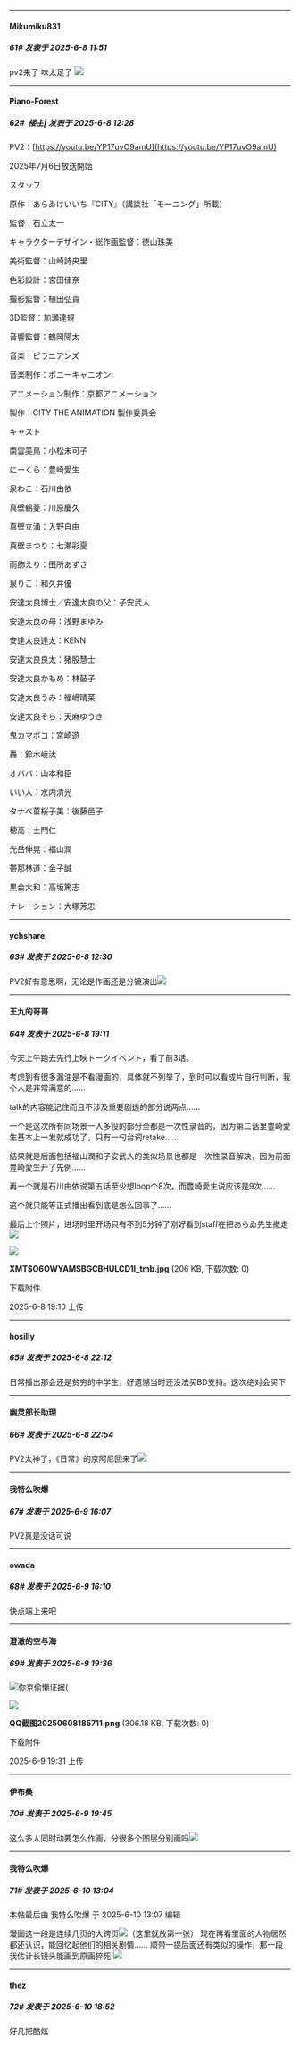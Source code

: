 ﻿
*****

####  Mikumiku831  
##### 61#       发表于 2025-6-8 11:51

pv2来了 味太足了 <img src="https://static.stage1st.com/image/smiley/face2017/033.png" referrerpolicy="no-referrer">


*****

####  Piano-Forest  
##### 62#         楼主| 发表于 2025-6-8 12:28

PV2：[https://youtu.be/YP17uvO9amU](https://youtu.be/YP17uvO9amU)

2025年7月6日放送開始

スタッフ

原作：あらゐけいいち『CITY』（講談社「モーニング」所載）

監督：石立太一

キャラクターデザイン・総作画監督：徳山珠美

美術監督：山崎詩央里

色彩設計：宮田佳奈

撮影監督：植田弘貴

3D監督：加瀬達規

音響監督：鶴岡陽太

音楽：ピラニアンズ

音楽制作：ポニーキャニオン

アニメーション制作：京都アニメーション

製作：CITY THE ANIMATION 製作委員会

キャスト

南雲美鳥：小松未可子

にーくら：豊崎愛生

泉わこ：石川由依

真壁鶴菱：川原慶久

真壁立涌：入野自由

真壁まつり：七瀬彩夏

雨飾えり：田所あずさ

泉りこ：和久井優

安達太良博士／安達太良の父：子安武人

安達太良の母：浅野まゆみ

安達太良達太：KENN

安達太良良太：猪股慧士

安達太良かもめ：林鼓子

安達太良うみ：福嶋晴菜

安達太良そら：天麻ゆうき

鬼カマボコ：宮崎遊

轟：鈴木崚汰

オババ：山本和臣

いい人：水内清光

タナベ菫桜子美：後藤邑子

穂高：土門仁

光岳伸晃：福山潤

帯那林道：金子誠

黒金大和：高坂篤志

ナレーション：大塚芳忠

*****

####  ychshare  
##### 63#       发表于 2025-6-8 12:30

PV2好有意思啊，无论是作画还是分镜演出<img src="https://static.stage1st.com/image/smiley/face2017/077.png" referrerpolicy="no-referrer">


*****

####  王九的哥哥  
##### 64#       发表于 2025-6-8 19:11

今天上午跑去先行上映トークイベント，看了前3话。

考虑到有很多漏油是不看漫画的，具体就不列举了，到时可以看成片自行判断，我个人是非常满意的……

talk的内容能记住而且不涉及重要剧透的部分说两点……

一个是这次所有同场景一人多役的部分全都是一次性录音的，因为第二话里豊崎愛生基本上一发就成功了，只有一句台词retake……

结果就是后面包括福山潤和子安武人的类似场景也都是一次性录音解决，因为前面豊崎愛生开了先例……

再一个就是石川由依说第五话至少想loop个8次，而豊崎愛生说应该是9次……

这个就只能等正式播出看到底是怎么回事了……

最后上个照片，进场时里开场只有不到5分钟了刚好看到staff在把あらゐ先生撤走<img src="https://static.stage1st.com/image/smiley/face2017/068.png" referrerpolicy="no-referrer">

<img src="https://img.stage1st.com/forum/202506/08/191055licdip9rp919adr1.jpg" referrerpolicy="no-referrer">

<strong>XMT$O6OWYAMSBGCBHULCD1I_tmb.jpg</strong> (206 KB, 下载次数: 0)

下载附件

2025-6-8 19:10 上传


*****

####  hosilly  
##### 65#       发表于 2025-6-8 22:12

日常播出那会还是贫穷的中学生，好遗憾当时还没法买BD支持。这次绝对会买下


*****

####  幽灵部长助理  
##### 66#       发表于 2025-6-8 22:54

PV2太神了，《日常》的京阿尼回来了<img src="https://static.stage1st.com/image/smiley/face2017/138.png" referrerpolicy="no-referrer">


*****

####  我特么吹爆  
##### 67#       发表于 2025-6-9 16:07

PV2真是没话可说


*****

####  owada  
##### 68#       发表于 2025-6-9 16:10

快点端上来吧


*****

####  澄澈的空与海  
##### 69#       发表于 2025-6-9 19:36

<img src="https://static.stage1st.com/image/smiley/face2017/067.png" referrerpolicy="no-referrer">你京偷懒证据(

<img src="https://img.stage1st.com/forum/202506/09/193107r7sts557xtlzplxo.png" referrerpolicy="no-referrer">

<strong>QQ截图20250608185711.png</strong> (306.18 KB, 下载次数: 0)

下载附件

2025-6-9 19:31 上传


*****

####  伊布桑  
##### 70#       发表于 2025-6-9 19:45

这么多人同时动要怎么作画，分很多个图层分别画吗<img src="https://static.stage1st.com/image/smiley/face2017/067.png" referrerpolicy="no-referrer">


*****

####  我特么吹爆  
##### 71#       发表于 2025-6-10 13:04

 本帖最后由 我特么吹爆 于 2025-6-10 13:07 编辑 

漫画这一段是连续几页的大跨页<img src="https://static.stage1st.com/image/smiley/face2017/067.png" referrerpolicy="no-referrer">（这里就放第一张）
现在再看里面的人物居然都还认识，能回忆起他们的相关剧情……
顺带一提后面还有类似的操作，那一段我估计长镜头能画到原画猝死
<img src="https://p.sda1.dev/24/0ac5ece9dd38df499b9accc86b18d0b8/image.jpg" referrerpolicy="no-referrer">


*****

####  thez  
##### 72#       发表于 2025-6-10 18:52

好几把酷炫

